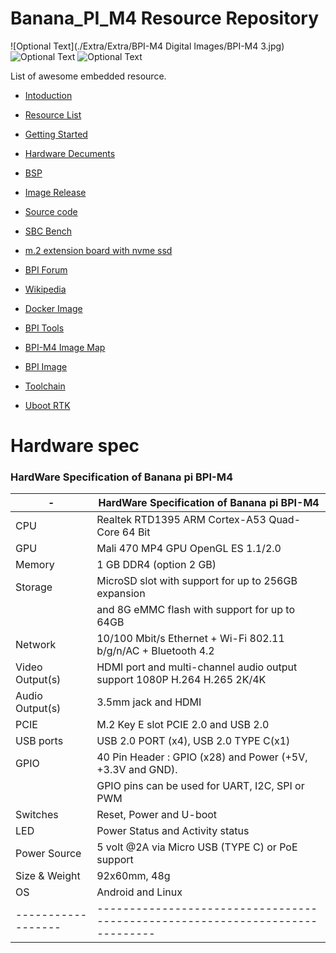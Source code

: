 # Banana_PI_M4 Resource Repository

![Optional Text](./Extra/Extra/BPI-M4 Digital Images/BPI-M4 3.jpg)
![Optional Text](./Extra/Extra/Banana_Pi_BPI-M4_interface.JPG)
![Optional Text](./Extra/Extra/Chip_Architecture.png)

List of awesome embedded resource.

* [Intoduction](https://www.banana-pi.org/m4.html)

* [Resource List](https://wiki.banana-pi.org/Banana_Pi_BPI-M4)

* [Getting Started](https://wiki.banana-pi.org/Getting_Started_with_M4)

* [Hardware Decuments](https://wiki.banana-pi.org/Banana_Pi_BPI-M4#documents)

* [BSP](https://github.com/BPI-SINOVOIP/BPI-M4-bsp)

* [Image Release](https://wiki.banana-pi.org/Banana_Pi_BPI-M4#Image_Release)

* [Source code](https://wiki.banana-pi.org/Banana_Pi_BPI-M4#Source_code)

* [SBC Bench](https://github.com/ThomasKaiser/sbc-bench/blob/master/Results.md)

* [m.2 extension board with nvme ssd](https://forum.banana-pi.org/t/bpi-m4-m-2-extension-board-with-nvme-ssd/11999)

* [BPI Forum](https://forum.banana-pi.org/c/BPI-M4)

* [Wikipedia](https://en.wikipedia.org/wiki/Banana_Pi#Banana_Pi_BPI-M4)

* [Docker Image](https://hub.docker.com/r/sinovoip/bpi-build-linux-4.4/)

* [BPI Tools](https://github.com/BPI-SINOVOIP/bpi-tools)

* [BPI-M4 Image Map](https://wiki.banana-pi.org/M4_Image_Map)

* [BPI Image](https://download.banana-pi.dev/d/ca025d76afd448aabc63/?p=%2FImages%2FBPI-M4&mode=list)

* [Toolchain](https://github.com/BPI-SINOVOIP/BPI-M4-bsp/tree/master/toolchains)

* [Uboot RTK](https://github.com/BPI-SINOVOIP/BPI-M4-bsp/tree/master/u-boot-rtk)

# Hardware spec

### HardWare Specification of Banana pi BPI-M4

| -   	           |      HardWare Specification of Banana pi BPI-M4                             |
|------------------|-----------------------------------------------------------------------------|
|CPU	           |      Realtek RTD1395 ARM Cortex-A53 Quad-Core 64 Bit                        |
|GPU	           |      Mali 470 MP4 GPU OpenGL ES 1.1/2.0                                     |
|Memory	           |      1 GB DDR4 (option 2 GB)                                                |
|Storage	       |      MicroSD slot with support for up to 256GB expansion                    |
|                  |      and 8G eMMC flash with support for up to 64GB                          |
|Network	       |      10/100 Mbit/s Ethernet + Wi-Fi 802.11 b/g/n/AC + Bluetooth 4.2         |
|Video Output(s)   |     HDMI port and multi-channel audio output support 1080P H.264 H.265 2K/4K|
|Audio Output(s)   |     3.5mm jack and HDMI                                                     |
|PCIE	           |     M.2 Key E slot PCIE 2.0 and USB 2.0                                     |
|USB ports	       |     USB 2.0 PORT (x4), USB 2.0 TYPE C(x1)                                   |
|GPIO	           |     40 Pin Header : GPIO (x28) and Power (+5V, +3.3V and GND).              |
|                  |     GPIO pins can be used for UART, I2C, SPI or PWM                         |
|Switches	       |     Reset, Power and U-boot                                                 |
|LED	           |     Power Status and Activity status                                        |
|Power Source	   |     5 volt @2A via Micro USB (TYPE C) or PoE support                        |
|Size & Weight	   |     92x60mm, 48g                                                            |
|OS	               |     Android and Linux                                                       |
|------------------|-----------------------------------------------------------------------------|